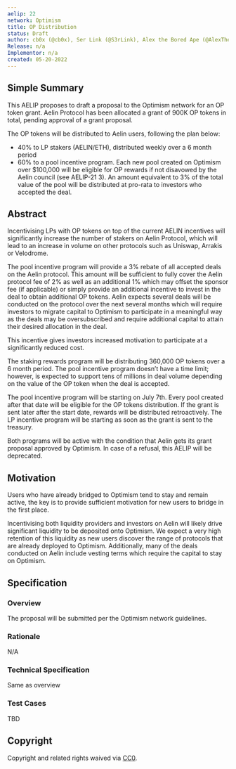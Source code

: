 ```yaml
---
aelip: 22
network: Optimism
title: OP Distribution
status: Draft
author: cb0x (@cb0x), Ser Link (@S3rLink), Alex the Bored Ape (@AlexTheBoredApe)
Release: n/a
Implementor: n/a
created: 05-20-2022
---
```


## Simple Summary

This AELIP proposes to draft a proposal to the Optimism network for an OP token grant. Aelin Protocol has been allocated a grant of 900K OP tokens in total, pending approval of a grant proposal.

The OP tokens will be distributed to Aelin users, following the plan below:

- 40% to LP stakers (AELIN/ETH), distributed weekly over a 6 month period
- 60% to a pool incentive program. Each new pool created on Optimism over $100,000 will be eligible for OP rewards if not disavowed by the Aelin council (see AELIP-21 3). An amount equivalent to 3% of the total value of the pool will be distributed at pro-rata to investors who accepted the deal.

## Abstract

Incentivising LPs with OP tokens on top of the current AELIN incentives will significantly increase the number of stakers on Aelin Protocol, which will lead to an increase in volume on other protocols such as Uniswap, Arrakis or Velodrome.

The pool incentive program will provide a 3% rebate of all accepted deals on the Aelin protocol. This amount will be sufficient to fully cover the Aelin protocol fee of 2% as well as an additional 1% which may offset the sponsor fee (if applicable) or simply provide an additional incentive to invest in the deal to obtain additional OP tokens. Aelin expects several deals will be conducted on the protocol over the next several months which will require investors to migrate capital to Optimism to participate in a meaningful way as the deals may be oversubscribed and require additional capital to attain their desired allocation in the deal.

This incentive gives investors increased motivation to participate at a significantly reduced cost.

The staking rewards program will be distributing 360,000 OP tokens over a 6 month period. The pool incentive program doesn’t have a time limit; however, is expected to support tens of millions in deal volume depending on the value of the OP token when the deal is accepted.

The pool incentive program will be starting on July 7th. Every pool created after that date will be eligible for the OP tokens distribution. If the grant is sent later after the start date, rewards will be distributed retroactively.
The LP incentive program will be starting as soon as the grant is sent to the treasury.

Both programs will be active with the condition that Aelin gets its grant proposal approved by Optimism. In case of a refusal, this AELIP will be deprecated.

## Motivation

Users who have already bridged to Optimism tend to stay and remain active, the key is to provide sufficient motivation for new users to bridge in the first place.

Incentivising both liquidity providers and investors on Aelin will likely drive significant liquidity to be deposited onto Optimism. We expect a very high retention of this liquidity as new users discover the range of protocols that are already deployed to Optimism. Additionally, many of the deals conducted on Aelin include vesting terms which require the capital to stay on Optimism.

## Specification

### Overview

The proposal will be submitted per the Optimism network guidelines.

### Rationale

N/A

### Technical Specification

Same as overview

### Test Cases

TBD

## Copyright

Copyright and related rights waived via [CC0](https://creativecommons.org/publicdomain/zero/1.0/).
